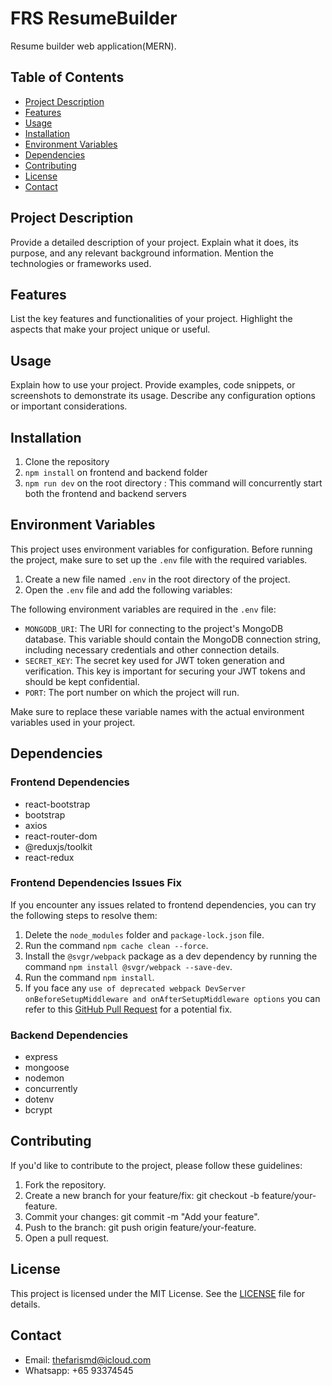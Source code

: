 # FRS ResumeBuilder

Resume builder web application(MERN).

## Table of Contents

- [Project Description](#project-description)
- [Features](#features)
- [Usage](#usage)
- [Installation](#installation)
- [Environment Variables](#environment-variables)
- [Dependencies](#dependencies)
- [Contributing](#contributing)
- [License](#license)
- [Contact](#contact)

## Project Description

Provide a detailed description of your project. Explain what it does, its purpose, and any relevant background information. Mention the technologies or frameworks used.

## Features

List the key features and functionalities of your project. Highlight the aspects that make your project unique or useful.

## Usage

Explain how to use your project. Provide examples, code snippets, or screenshots to demonstrate its usage. Describe any configuration options or important considerations.

## Installation

1. Clone the repository
2. `npm install` on frontend and backend folder
3. `npm run dev` on the root directory : This command will concurrently start both the frontend and backend servers

## Environment Variables

This project uses environment variables for configuration. Before running the project, make sure to set up the `.env` file with the required variables.

1. Create a new file named `.env` in the root directory of the project.
2. Open the `.env` file and add the following variables:

The following environment variables are required in the `.env` file:

- `MONGODB_URI`: The URI for connecting to the project's MongoDB database. This variable should contain the MongoDB connection string, including necessary credentials and other connection details.
- `SECRET_KEY`: The secret key used for JWT token generation and verification. This key is important for securing your JWT tokens and should be kept confidential.
- `PORT`: The port number on which the project will run.

Make sure to replace these variable names with the actual environment variables used in your project.

## Dependencies

### Frontend Dependencies

- react-bootstrap
- bootstrap
- axios
- react-router-dom
- @reduxjs/toolkit
- react-redux

### Frontend Dependencies Issues Fix

If you encounter any issues related to frontend dependencies, you can try the following steps to resolve them:

1. Delete the `node_modules` folder and `package-lock.json` file.
2. Run the command `npm cache clean --force`.
3. Install the `@svgr/webpack` package as a dev dependency by running the command `npm install @svgr/webpack --save-dev`.
4. Run the command `npm install`.
5. If you face any `use of deprecated webpack DevServer onBeforeSetupMiddleware and onAfterSetupMiddleware options` you can refer to this [GitHub Pull Request](https://github.com/facebook/create-react-app/pull/11862/files/2dff88610f9ad215349424d1769b88e0a0d2fa1d) for a potential fix.

### Backend Dependencies

- express
- mongoose
- nodemon
- concurrently
- dotenv
- bcrypt

## Contributing

If you'd like to contribute to the project, please follow these guidelines:

1. Fork the repository.
2. Create a new branch for your feature/fix: git checkout -b feature/your-feature.
3. Commit your changes: git commit -m "Add your feature".
4. Push to the branch: git push origin feature/your-feature.
5. Open a pull request.

## License

This project is licensed under the MIT License. See the [LICENSE](LICENSE) file for details.

## Contact

- Email: thefarismd@icloud.com
- Whatsapp: +65 93374545
